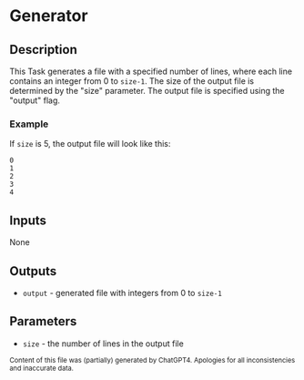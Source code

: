 # Generator
## Description
This Task generates a file with a specified number of lines, where each line contains an integer from 0 to `size-1`. The size of the output file is determined by the "size" parameter. The output file is specified using the "output" flag.

### Example
If `size` is 5, the output file will look like this:
```
0
1
2
3
4
```

## Inputs
None

## Outputs
- `output` - generated file with integers from 0 to `size-1`

## Parameters
- `size` - the number of lines in the output file

<sub>Content of this file was (partially) generated by ChatGPT4. Apologies for all inconsistencies and inaccurate data.</sub>